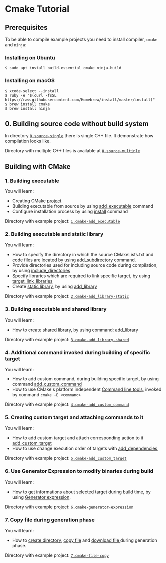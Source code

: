 # Cmake Tutorial

## Prerequisites

To be able to compile example projects you need to install compiler, `cmake` and `ninja`:

### Installing on Ubuntu
```
$ sudo apt install build-essential cmake ninja-build
```

### Installing on macOS
```
$ xcode-select --install
$ ruby -e "$(curl -fsSL https://raw.githubusercontent.com/Homebrew/install/master/install)"
$ brew install cmake
$ brew install ninja
```

## 0. Building source code without build system

  In directory [`0.source-single`](0.source-single) there is single C++ file. It demonstrate how compilation looks like.

  Directory with multiple C++ files is available at [`0.source-multiple`](0.source-multiple)

## Building with CMake

### 1. Building executable

  You will learn:
  * Creating CMake [project](https://cmake.org/cmake/help/latest/command/project.html#command:project)
  * Building executable from source by using [add_executable](https://cmake.org/cmake/help/latest/command/add_executable.html) command
  * Configure installation process by using [install](https://cmake.org/cmake/help/latest/command/install.html) command

  Directory with example project: [`1.cmake-add_executable`](1.cmake-add_executable)

### 2. Building executable and static library

  You will learn:
  * How to specify the directory in which the source CMakeLists.txt and code files are located by using [add_subdirectory](https://cmake.org/cmake/help/latest/command/add_subdirectory.html) command.
  * Provide directories used for including source code during compilation, by using [include_directories](https://cmake.org/cmake/help/latest/command/include_directories.html)
  * Specify libraries which are required to link specific target, by using [target_link_libraries](https://cmake.org/cmake/help/latest/command/target_link_libraries.html)
  * Create [static library](https://en.wikipedia.org/wiki/Static_library), by using  [add_library](https://cmake.org/cmake/help/latest/command/add_library.html)

  Directory with example project: [`2.cmake-add_library-static`](2.cmake-add_library-static)

### 3. Building executable and shared library

  You will learn:
  * How to create [shared library](https://en.wikipedia.org/wiki/Library_(computing)#Shared_libraries), by using command: [add_library](https://cmake.org/cmake/help/latest/command/add_library.html)

  Directory with example project: [`3.cmake-add_library-shared`](3.cmake-add_library-shared)

### 4. Additional command invoked during building of specific target

  You will learn:
  * How to add custom command, during building specific target, by using command [add_custom_command](https://cmake.org/cmake/help/latest/command/add_custom_command.html)
  * How to use CMake's platform independent [Command line tools](https://cmake.org/cmake/help/latest/manual/cmake.1.html?highlight=copy#command-line-tool-mode), invoked by command `cmake -E <command>`

  Directory with example project: [`4.cmake-add_custom_command`](4.cmake-add_custom_command)

### 5. Creating custom target and attaching commands to it

  You will learn:
  * How to add custom target and attach corresponding action to it [add_custom_target](https://cmake.org/cmake/help/latest/command/add_custom_target.html)
  * How to use change execution order of targets with [add_dependencies](https://cmake.org/cmake/help/v3.8/command/add_dependencies.html),

  Directory with example project: [`5.cmake-add_custom_target`](5.cmake-add_custom_target)

### 6. Use Generator Expression to modify binaries during build

  You will learn:
  * How to get informations about selected target during build time, by using [Generator expression](https://cmake.org/cmake/help/latest/manual/cmake-generator-expressions.7.html).

  Directory with example project: [`6.cmake-generator-expression`](6.cmake-generator-expression)

### 7. Copy file during generation phase

  You will learn:
  * How to [create directory](https://cmake.org/cmake/help/latest/command/file.html#make-directory), [copy file](https://cmake.org/cmake/help/latest/command/file.html#copy) and [download file ](https://cmake.org/cmake/help/latest/command/file.html#download) during generation phase.

  Directory with example project: [`7.cmake-file-copy`](7.cmake-file-copy)
